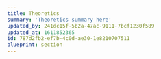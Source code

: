 ```yaml
---
title: Theoretics
summary: 'Theoretics summary here'
updated_by: 241dc15f-5b2a-47ac-9111-7bcf1230f589
updated_at: 1611852365
id: 787d2fb2-ef7b-4c0d-ae30-1e8210707511
blueprint: section
---
```

